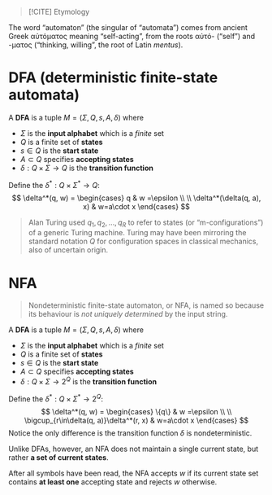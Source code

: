 >[!CITE] Etymology
> 
The word “automaton” (the singular of “automata”) comes from ancient Greek αὐτόματος meaning “self-acting”, from the roots αὐτό- (“self”) and -ματος (“thinking, willing”, the root of Latin _mentus_).


# DFA (deterministic finite-state automata)


A **DFA** is a tuple $M=(\Sigma, Q, s, A, \delta)$ where
  - $\Sigma$ is the **input alphabet** which is a _finite_ set 
  - $Q$ is a finite set of **states**
  - $s\in Q$ is the **start state**
  - $A\subset Q$ specifies **accepting states**
  - $\delta: Q\times \Sigma \to Q$ is the **transition function**


Define the $\delta^*: Q\times \Sigma^* \to Q$:
$$
\delta^*(q, w) = \begin{cases}
q & w =\epsilon \\ \\
\delta^*(\delta(q, a), x) & w=a\cdot x
\end{cases}
$$

> Alan Turing used $q_1,q_2,...,q_R$ to refer to states (or “m-configurations”) of a generic Turing machine. Turing may have been mirroring the standard notation $Q$ for configuration spaces in classical mechanics, also of uncertain origin.


# NFA


>  Nondeterministic finite-state automaton, or NFA, is named so because its behaviour is _not uniquely determined_ by the input string.


A **DFA** is a tuple $M=(\Sigma, Q, s, A, \delta)$ where
  - $\Sigma$ is the **input alphabet** which is a _finite_ set 
  - $Q$ is a finite set of **states**
  - $s\in Q$ is the **start state**
  - $A\subset Q$ specifies **accepting states**
  - $\delta: Q\times \Sigma \to \mathcal 2^Q$ is the **transition function**


Define the $\delta^*: Q\times \Sigma^* \to \mathcal 2^Q$:
$$
\delta^*(q, w) = \begin{cases}
\{q\} & w =\epsilon \\ \\
\bigcup_{r\in\delta(q, a)}\delta^*(r, x) & w=a\cdot x
\end{cases}
$$
Notice the only difference is the transition function $\delta$ is nondeterministic.

Unlike DFAs, however, an NFA does not maintain a single current state, but rather **a set of current states**. 

After all symbols have been read, the NFA accepts $w$ if its current state set contains **at least one** accepting state and rejects $w$ otherwise.
